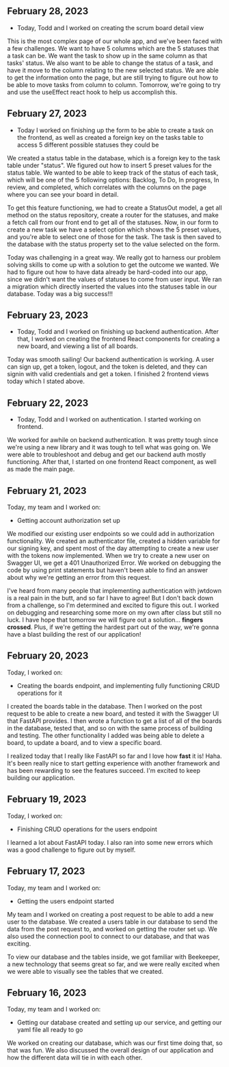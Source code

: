 ## February 28, 2023

- Today, Todd and I worked on creating the scrum board detail view

This is the most complex page of our whole app, and we've been faced with a few challenges. We want to have 5 columns which are the 5 statuses that a task can be. We want the task to show up in the same column as that tasks' status. We also want to be able to change the status of a task, and have it move to the column relating to the new selected status. We are able to get the information onto the page, but are still trying to figure out how to be able to move tasks from column to column. Tomorrow, we're going to try and use the useEffect react hook to help us accomplish this.

## February 27, 2023

- Today I worked on finishing up the form to be able to create a task on the frontend, as well as created a foreign key on the tasks table to access 5 different possible statuses they could be

We created a status table in the database, which is a foreign key to the task table under "status". We figured out how to insert 5 preset values for the status table. We wanted to be able to keep track of the status of each task, which will be one of the 5 following options: Backlog, To Do, In progress, In review, and completed, which correlates with the columns on the page where you can see your board in detail.

To get this feature functioning, we had to create a StatusOut model, a get all method on the status repository, create a router for the statuses, and make a fetch call from our front end to get all of the statuses. Now, in our form to create a new task we have a select option which shows the 5 preset values, and you're able to select one of those for the task. The task is then saved to the database with the status property set to the value selected on the form.

Today was challenging in a great way. We really got to harness our problem solving skills to come up with a solution to get the outcome we wanted. We had to figure out how to have data already be hard-coded into our app, since we didn't want the values of statuses to come from user input. We ran a migration which directly inserted the values into the statuses table in our database. Today was a big success!!!

## February 23, 2023

- Today, Todd and I worked on finishing up backend authentication. After that, I worked on creating the frontend React components for creating a new board, and viewing a list of all boards.

Today was smooth sailing! Our backend authentication is working. A user can sign up, get a token, logout, and the token is deleted, and they can signin with valid credentials and get a token. I finished 2 frontend views today which I stated above.

## February 22, 2023

- Today, Todd and I worked on authentication. I started working on frontend.

We worked for awhile on backend authentication. It was pretty tough since we're using a new library and it was tough to tell what was going on. We were able to troubleshoot and debug and get our backend auth mostly functioning. After that, I started on one frontend React component, as well as made the main page.

## February 21, 2023

Today, my team and I worked on:

- Getting account authorization set up

We modified our existing user endpoints so we could add in authorization
functionality. We created an authenticator file, created a hidden variable for our signing key, and spent most of the day attempting to create a new user with the tokens now implemented. When we try to create a new user on Swagger UI, we get a 401 Unauthorized Error. We worked on debugging the code by using print statements but haven't been able to find an answer about why we're getting an error from this request.

I've heard from many people that implementing authentication with jwtdown is a real pain in the butt, and so far I have to agree! But I don't back down from a challenge, so I'm determined and excited to figure this out. I worked on debugging and researching some more on my own after class but still no luck. I have hope that tomorrow we will figure out a solution... **fingers crossed**. Plus, if we're getting the hardest part out of the way, we're gonna have a blast building the rest of our application!

## February 20, 2023

Today, I worked on:

- Creating the boards endpoint,
  and implementing fully functioning CRUD operations
  for it

I created the boards table in the database. Then I worked on
the post request to be able to create a new board, and tested it
with the Swagger UI that FastAPI provides. I then wrote a function
to get a list of all of the boards in the database, tested that, and so
on with the same process of building and testing.
The other functionality I added was being able to delete a board, to update
a board, and to view a specific board.

I realized today that I really like FastAPI so far and I love how **fast** it is! Haha.
It's been really nice to start getting experience with another framework
and has been rewarding to see the features succeed. I'm excited to keep building
our application.

## February 19, 2023

Today, I worked on:

- Finishing CRUD operations for the users endpoint

I learned a lot about FastAPI today. I also ran into some new errors which was
a good challenge to figure out by myself.

## February 17, 2023

Today, my team and I worked on:

- Getting the users endpoint started

My team and I worked on creating a post request to be able to
add a new user to the database. We created a users table in our database
to send the data from the post request to, and worked on getting
the router set up. We also used the connection pool to connect to
our database, and that was exciting.

To view our database and the tables inside, we got familiar with
Beekeeper, a new technology that seems great so far, and we were
really excited when we were able to visually see the tables that we
created.

## February 16, 2023

Today, my team and I worked on:

- Getting our database created and setting up our service,
  and getting our yaml file all ready to go

We worked on creating our database, which was our first time doing that,
so that was fun. We also discussed the overall design of our application
and how the different data will tie in with each other.
